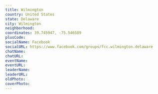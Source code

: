 ```yaml
---
title: Wilmington
country: United States
state: Delaware
city: Wilmington
neighborhood: 
coordinates: 39.745947, -75.546589
plusCode:
socialName: Facebook
socialURL: https://www.facebook.com/groups/fcc.wilmington.delaware
chatName:
chatURL:
eventName:
eventURL:
leaderName:
leaderURL:
oldPhoto: 
coverPhoto:
---
```


